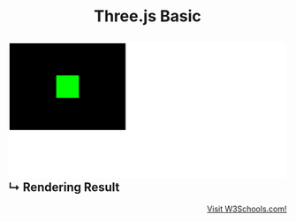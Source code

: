 <h1 align="center">Three.js Basic</h1>

![img.png](img.png)
↳ Rendering Result<br>
---
<p align="right">
    <a href="https://www.w3schools.com/">Visit W3Schools.com!</a>
</p>

